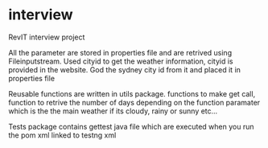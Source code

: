 # interview
RevIT interview project


All the parameter are stored in properties file and are retrived using Fileinputstream. Used cityid to get the weather information, cityid is provided in the website. God the sydney city id from it and placed it in properties file

Reusable functions are written in utils package. functions to make get call, function to retrive the number of days depending on the function paramater which is the the main weather if its cloudy, rainy or sunny etc...

Tests package contains gettest java file which are executed when you run the pom xml linked to testng xml


